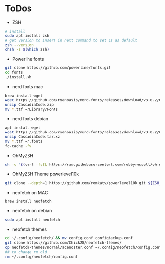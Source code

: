 # ToDos
- ZSH
``` bash
# install
sudo apt install zsh
# get version to insert in next command to set is as default
zsh --version
chsh -s $(which zsh)
```
- Powerline fonts
``` zsh
git clone https://github.com/powerline/fonts.git
cd fonts
./install.sh
```
- nerd fonts mac
``` zsh
brew install wget
wget https://github.com/ryanoasis/nerd-fonts/releases/download/v3.0.2/CascadiaCode.zip
unzip CascadiaCode.zip
mv *.ttf ~/Library/Fonts
```
- nerd fonts debian
``` zsh
apt install wget
wget https://github.com/ryanoasis/nerd-fonts/releases/download/v3.0.2/CascadiaCode.tar.xz
unzip CascadiaCode.tar.xz
mv *.ttf ~/.fonts
fc-cache -fv
```
- OhMyZSH
``` zsh
sh -c "$(curl -fsSL https://raw.githubusercontent.com/robbyrussell/oh-my-zsh/master/tools/install.sh)"
```
- OhMyZSH Theme powerlevel10k
```zsh
git clone --depth=1 https://github.com/romkatv/powerlevel10k.git ${ZSH_CUSTOM:-$HOME/.oh-my-zsh/custom}/themes/powerlevel10k
```
- neofetch on MAC
``` zsh
brew install neofetch
```
- neofetch on debian
``` zsh
sudo apt install neofetch
```
- neofetch themes
``` zsh
cd ~/.config/neofetch/ && mv config.conf configbackup.conf
git clone https://github.com/Chick2D/neofetch-themes/
cp neofetch-themes/normal/acenoster.conf ~/.config/neofetch/config.conf
## to change rm old
rm ~/.config/neofetch/config.conf
```
